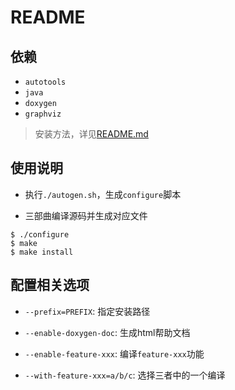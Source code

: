 # README

## 依赖

* `autotools`
* `java`
* `doxygen`
* `graphviz`

> 安装方法，详见[README.md](https://github.com/gnsyxiang/autotools_demo_lib/blob/main/README.md)

## 使用说明

* 执行`./autogen.sh`，生成`configure`脚本

* 三部曲编译源码并生成对应文件

```shell
$ ./configure
$ make
$ make install
```

## 配置相关选项

* `--prefix=PREFIX`: 指定安装路径

* `--enable-doxygen-doc`: 生成html帮助文档

* `--enable-feature-xxx`: 编译`feature-xxx`功能

* `--with-feature-xxx=a/b/c`: 选择三者中的一个编译

